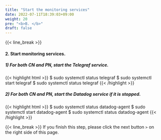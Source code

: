```yaml
---
title: "Start the monitoring services"
date: 2022-07-11T18:39:03+09:00
weight: 20
pre: "<b>B. </b>"
draft: false
---
```


{{< line_break >}}
#### 2. Start monitoring services.
##### 1) For both CN and PN, start the Telegraf service.
{{< highlight html >}}
$ sudo systemctl status telegraf
$ sudo systemctl start telegraf
$ sudo systemctl status telegraf
{{< /highlight >}}

##### 2) For both CN and PN, start the Datadog service if it is stopped.
{{< highlight html >}}
$ sudo systemctl status datadog-agent
$ sudo systemctl start datadog-agent
$ sudo systemctl status datadog-agent
{{< /highlight >}}

{{< line_break >}}
If you finish this step, please click the next button ```>``` on the right side of this page.



